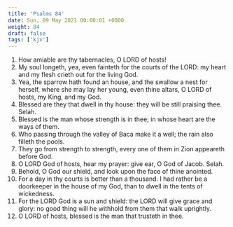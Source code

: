 ```yaml
---
title: 'Psalms 84'
date: Sun, 09 May 2021 00:00:01 +0000
weight: 84
draft: false
tags: ['kjv'] 
---
```


1. How amiable are thy tabernacles, O LORD of hosts!
2. My soul longeth, yea, even fainteth for the courts of the LORD: my heart and my flesh crieth out for the living God.
3. Yea, the sparrow hath found an house, and the swallow a nest for herself, where she may lay her young, even thine altars, O LORD of hosts, my King, and my God.
4. Blessed are they that dwell in thy house: they will be still praising thee. Selah.
5. Blessed is the man whose strength is in thee; in whose heart are the ways of them.
6. Who passing through the valley of Baca make it a well; the rain also filleth the pools.
7. They go from strength to strength, every one of them in Zion appeareth before God.
8. O LORD God of hosts, hear my prayer: give ear, O God of Jacob. Selah.
9. Behold, O God our shield, and look upon the face of thine anointed.
10. For a day in thy courts is better than a thousand. I had rather be a doorkeeper in the house of my God, than to dwell in the tents of wickedness.
11. For the LORD God is a sun and shield: the LORD will give grace and glory: no good thing will he withhold from them that walk uprightly.
12. O LORD of hosts, blessed is the man that trusteth in thee.
